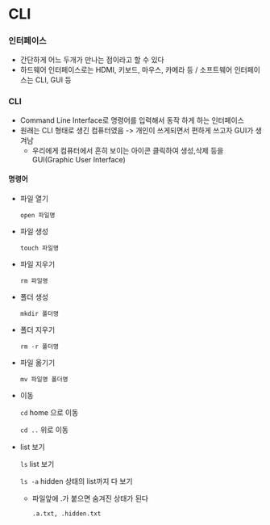 # CLI

### 인터페이스

- 간단하게 어느 두개가 만나는 점이라고 할 수 있다
- 하드웨어 인터페이스로는 HDMI, 키보드, 마우스, 카메라 등 / 소프트웨어 인터페이스는 CLI, GUI 등

### CLI

- Command Line Interface로 명령어를 입력해서 동작 하게 하는 인터페이스
- 원래는 CLI 형태로 생긴 컴퓨터였음  -> 개인이 쓰게되면서 편하게 쓰고자 GUI가 생겨남
  - 우리에게 컴퓨터에서 흔히 보이는 아이콘 클릭하여 생성,삭제 등을 GUI(Graphic User Interface)

#### 명령어

- 파일 열기

  `open 파일명`

- 파일 생성

  `touch 파일명`

- 파일 지우기

  `rm 파일명`

- 폴더 생성

  `mkdir 폴더명`

- 폴더 지우기

  `rm -r 폴더명`

- 파일 옮기기

  `mv 파일명 폴더명`

- 이동

  `cd`  home 으로 이동

  `cd ..` 위로 이동

- list 보기

  `ls`  list 보기

  `ls -a` hidden 상태의 list까지 다 보기

  - 파일앞에 .가 붙으면 숨겨진 상태가 된다

    `.a.txt, .hidden.txt`

